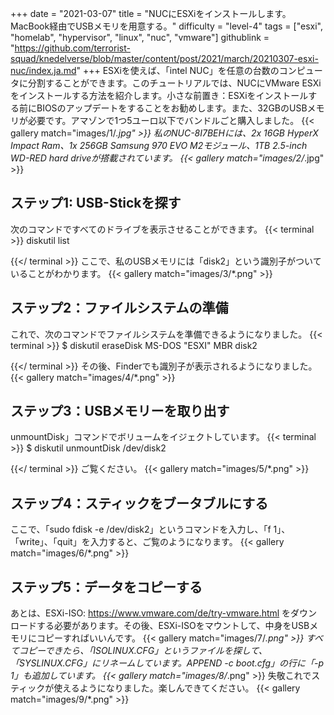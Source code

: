 +++
date = "2021-03-07"
title = "NUCにESXiをインストールします。MacBook経由でUSBメモリを用意する。"
difficulty = "level-4"
tags = ["esxi", "homelab", "hypervisor", "linux", "nuc", "vmware"]
githublink = "https://github.com/terrorist-squad/knedelverse/blob/master/content/post/2021/march/20210307-esxi-nuc/index.ja.md"
+++
ESXiを使えば、「intel NUC」を任意の台数のコンピュータに分割することができます。このチュートリアルでは、NUCにVMware ESXiをインストールする方法を紹介します。小さな前置き：ESXiをインストールする前にBIOSのアップデートをすることをお勧めします。また、32GBのUSBメモリが必要です。アマゾンで1つ5ユーロ以下でバンドルごと購入しました。
{{< gallery match="images/1/*.jpg" >}}
私のNUC-8I7BEHには、2x 16GB HyperX Impact Ram、1x 256GB Samsung 970 EVO M2モジュール、1TB 2.5-inch WD-RED hard driveが搭載されています。
{{< gallery match="images/2/*.jpg" >}}

## ステップ1: USB-Stickを探す
次のコマンドですべてのドライブを表示させることができます。
{{< terminal >}}
diskutil list

{{</ terminal >}}
ここで、私のUSBメモリには「disk2」という識別子がついていることがわかります。
{{< gallery match="images/3/*.png" >}}

## ステップ2：ファイルシステムの準備
これで、次のコマンドでファイルシステムを準備できるようになりました。
{{< terminal >}}
$ diskutil eraseDisk MS-DOS "ESXI" MBR disk2

{{</ terminal >}}
その後、Finderでも識別子が表示されるようになりました。
{{< gallery match="images/4/*.png" >}}

## ステップ3：USBメモリーを取り出す
unmountDisk」コマンドでボリュームをイジェクトしています。
{{< terminal >}}
$ diskutil unmountDisk /dev/disk2

{{</ terminal >}}
ご覧ください。
{{< gallery match="images/5/*.png" >}}

## ステップ4：スティックをブータブルにする
ここで、「sudo fdisk -e /dev/disk2」というコマンドを入力し、「f 1」、「write」、「quit」を入力すると、ご覧のようになります。
{{< gallery match="images/6/*.png" >}}

## ステップ5：データをコピーする
あとは、ESXi-ISO: https://www.vmware.com/de/try-vmware.html をダウンロードする必要があります。その後、ESXi-ISOをマウントして、中身をUSBメモリにコピーすればいいんです。
{{< gallery match="images/7/*.png" >}}
すべてコピーできたら、「ISOLINUX.CFG」というファイルを探して、「SYSLINUX.CFG」にリネームしています。APPEND -c boot.cfg」の行に「-p 1」も追加しています。
{{< gallery match="images/8/*.png" >}}
失敬これでスティックが使えるようになりました。楽しんできてください。
{{< gallery match="images/9/*.png" >}}
